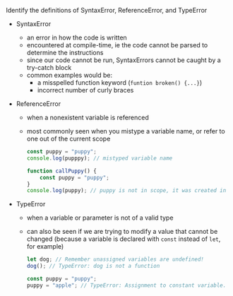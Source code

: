 Identify the definitions of SyntaxError, ReferenceError, and TypeError

- SyntaxError
  - an error in how the code is written
  - encountered at compile-time, ie the code cannot be parsed to determine the instructions
  - since our code cannot be run, SyntaxErrors cannot be caught by a try-catch block
  - common examples would be:
    - a misspelled function keyword (`funtion broken() {...}`)
    - incorrect number of curly braces
- ReferenceError
  - when a nonexistent variable is referenced
  - most commonly seen when you mistype a variable name, or refer to one out of the current scope

    ```javascript
    const puppy = "puppy";
    console.log(pupppy); // mistyped variable name
    ```

    ```javascript
    function callPuppy() {
        const puppy = "puppy";
    }
    console.log(puppy); // puppy is not in scope, it was created in the callPuppy function
    ```

- TypeError
  - when a variable or parameter is not of a valid type
  - can also be seen if we are trying to modify a value that cannot be changed (because a variable is declared with `const` instead of `let`, for example)

    ```javascript
    let dog; // Remember unassigned variables are undefined!
    dog(); // TypeError: dog is not a function

    const puppy = "puppy";
    puppy = "apple"; // TypeError: Assignment to constant variable.
    ```
